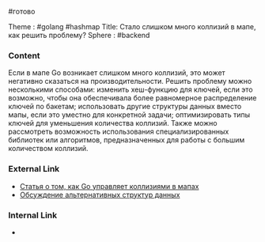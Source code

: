 #готово 

Theme : #golang #hashmap 
Title: Стало слишком много коллизий в мапе, как решить проблему?
Sphere : #backend

### Content

Если в мапе Go возникает слишком много коллизий, это может негативно сказаться на производительности. Решить проблему можно несколькими способами: изменить хеш-функцию для ключей, если это возможно, чтобы она обеспечивала более равномерное распределение ключей по бакетам; использовать другие структуры данных вместо мапы, если это уместно для конкретной задачи; оптимизировать типы ключей для уменьшения количества коллизий. Также можно рассмотреть возможность использования специализированных библиотек или алгоритмов, предназначенных для работы с большим количеством коллизий.

### External Link

- [Статья о том, как Go управляет коллизиями в мапах](https://blog.golang.org/maps)
- [Обсуждение альтернативных структур данных](https://research.swtch.com/godata)
### Internal Link

- 